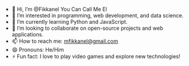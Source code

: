 - 👋 Hi, I’m @Fikkanel You Can Call Me El
- 👀 I’m interested in programming, web development, and data science.
- 🌱 I’m currently learning Python and JavaScript.
- 💞️ I’m looking to collaborate on open-source projects and web applications.
- 📫 How to reach me: [mfikkanel@gmail.com](mailto:mfikkanel@gmail.com)
- 😄 Pronouns: He/Him
- ⚡ Fun fact: I love to play video games and explore new technologies!
